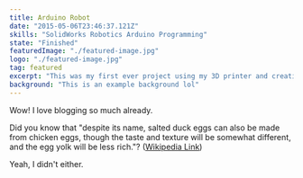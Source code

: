 ```yaml
---
title: Arduino Robot
date: "2015-05-06T23:46:37.121Z"
skills: "SolidWorks Robotics Arduino Programming"
state: "Finished"
featuredImage: "./featured-image.jpg"
logo: "./featured-image.jpg"
tag: featured
excerpt: "This was my first ever project using my 3D printer and creating something from scratch"
background: "This is an example background lol"
---
```


Wow! I love blogging so much already.

Did you know that "despite its name, salted duck eggs can also be made from
chicken eggs, though the taste and texture will be somewhat different, and the
egg yolk will be less rich."?
([Wikipedia Link](http://en.wikipedia.org/wiki/Salted_duck_egg))

Yeah, I didn't either.
